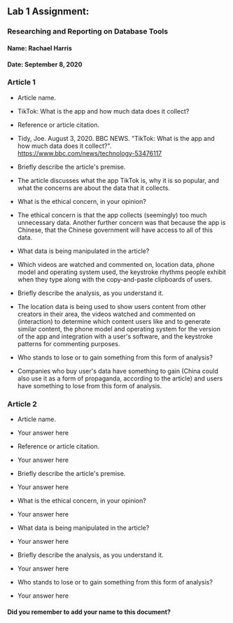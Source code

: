 ## Lab 1 Assignment:
### Researching and Reporting on Database Tools
#### Name: Rachael Harris
#### Date: September 8, 2020

### Article 1
 -  Article name.
 - TikTok: What is the app and how much data does it collect?

-  Reference or article citation.
 - Tidy, Joe. August 3, 2020. BBC NEWS. "TikTok: What is the app and how much data does it collect?". https://www.bbc.com/news/technology-53476117

- Briefly describe the article's premise.
 - The article discusses what the app TikTok is, why it is so popular, and what the concerns are about the data that it collects.

- What is the ethical concern, in your opinion?
 - The ethical concern is that the app collects (seemingly) too much unnecessary data. Another further concern was that because the app is Chinese, that the Chinese government will have access to all of this data.

- What data is being manipulated in the article?
 - Which videos are watched and commented on, location data, phone model and operating system used, the keystroke rhythms people exhibit when they type along with the copy-and-paste clipboards of users.

- Briefly describe the analysis, as you understand it.
 - The location data is being used to show users content from other creators in their area, the videos watched and commented on (interaction) to determine which content users like and to generate similar content, the phone model and operating system for the version of the app and integration with a user's software, and the keystroke patterns for commenting purposes.

- Who stands to lose or to gain something from this form of analysis?
 - Companies who buy user's data have something to gain (China could also use it as a form of propaganda, according to the article) and users have something to lose from this form of analysis.


### Article 2
 -  Article name.
 - Your answer here

-  Reference or article citation.
 - Your answer here

- Briefly describe the article's premise.
 - Your answer here

- What is the ethical concern, in your opinion?
 - Your answer here

- What data is being manipulated in the article?
 - Your answer here

- Briefly describe the analysis, as you understand it.
 - Your answer here

- Who stands to lose or to gain something from this form of analysis?
 - Your answer here



#### Did you remember to add your name to this document?
